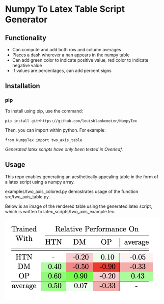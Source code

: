 # Numpy To Latex Table Script Generator

## Functionality

- Can compute and add both row and column averages
- Places a dash wherever a nan appears in the numpy table
- Can add green color to indicate positive value, red color to indicate negative value
- If values are percentages, can add percent signs

## Installation

### pip

To install using pip, use the command:

`pip install git+https://github.com/louisblankemeier/NumpyTex`

Then, you can import within python. For example:

`from NumpyTex import two_axis_table`

*Generated latex scripts have only been tested in Overleaf.*

## Usage

This repo enables generating an aesthetically appealing table in the form of a latex script using a numpy array. 

examples/two_axis_colored.py demostrates usage of the function src/two_axis_table.py. 

Below is an image of the rendered table using the generated latex script, which is written to latex_scripts/two_axis_example.tex.

![](https://github.com/louisblankemeier/NumpyTex/blob/main/figs/two_axis_table_example.png)




